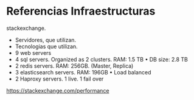 # Referencias Infraestructuras

stackexchange.
- Servidores, que utilizan.
- Tecnologias que utilizan.
- 9 web servers
- 4 sql servers.  Organized as 2 clusters. RAM: 1.5 TB • DB size: 2.8 TB 
- 2 redis servers. RAM: 256GB. (Master, Replica)
- 3 elasticsearch servers. RAM: 196GB • Load balanced 
- 2 Haproxy servers. 1 live. 1 fail over 

https://stackexchange.com/performance